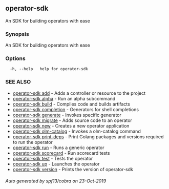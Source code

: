 ## operator-sdk

An SDK for building operators with ease

### Synopsis

An SDK for building operators with ease

### Options

```
  -h, --help   help for operator-sdk
```

### SEE ALSO

* [operator-sdk add](operator-sdk_add.md)	 - Adds a controller or resource to the project
* [operator-sdk alpha](operator-sdk_alpha.md)	 - Run an alpha subcommand
* [operator-sdk build](operator-sdk_build.md)	 - Compiles code and builds artifacts
* [operator-sdk completion](operator-sdk_completion.md)	 - Generators for shell completions
* [operator-sdk generate](operator-sdk_generate.md)	 - Invokes specific generator
* [operator-sdk migrate](operator-sdk_migrate.md)	 - Adds source code to an operator
* [operator-sdk new](operator-sdk_new.md)	 - Creates a new operator application
* [operator-sdk olm-catalog](operator-sdk_olm-catalog.md)	 - Invokes a olm-catalog command
* [operator-sdk print-deps](operator-sdk_print-deps.md)	 - Print Golang packages and versions required to run the operator
* [operator-sdk run](operator-sdk_run.md)	 - Runs a generic operator
* [operator-sdk scorecard](operator-sdk_scorecard.md)	 - Run scorecard tests
* [operator-sdk test](operator-sdk_test.md)	 - Tests the operator
* [operator-sdk up](operator-sdk_up.md)	 - Launches the operator
* [operator-sdk version](operator-sdk_version.md)	 - Prints the version of operator-sdk

###### Auto generated by spf13/cobra on 23-Oct-2019
